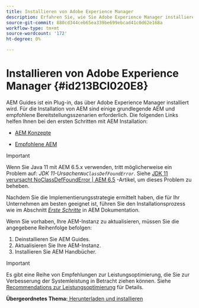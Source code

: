 ```yaml
---
title: Installieren von Adobe Experience Manager
description: Erfahren Sie, wie Sie Adobe Experience Manager installieren
source-git-commit: 880cd344ceb65ea339be699ebcad41c0d62e168a
workflow-type: tm+mt
source-wordcount: '172'
ht-degree: 0%

---
```


# Installieren von Adobe Experience Manager {#id213BCI020E8}

AEM Guides ist ein Plug-in, das über Adobe Experience Manager installiert wird. Für die Installation von AEM sind einige grundlegende AEM und empfohlene Bereitstellungsszenarien erforderlich. Die folgenden Links helfen Ihnen bei den ersten Schritten mit AEM Installation:

- [AEM Konzepte](https://helpx.adobe.com/experience-manager/6-5/sites/deploying/using/deploy.html#BasicConcepts)

- [Empfohlene AEM](https://helpx.adobe.com/experience-manager/6-5/sites/deploying/using/recommended-deploys.html)


>[!IMPORTANT]
>
> Wenn Sie Java 11 mit AEM 6.5.x verwenden, tritt möglicherweise ein Problem auf: *JDK 11-Ursachen`NoClassDefFoundError`*. Siehe [JDK 11 verursacht NoClassDefFoundError \| AEM 6.5](https://helpx.adobe.com/experience-manager/kb/jdk-11-causes-noclassdeffounderror---aem-6-5.html) -Artikel, um dieses Problem zu beheben.

Nachdem Sie die Implementierungsstrategie ermittelt haben, die für Ihr Unternehmen am besten geeignet ist, führen Sie den Installationsprozess wie im Abschnitt *[Erste Schritte](https://helpx.adobe.com/de/experience-manager/6-5/sites/deploying/using/deploy.html#GettingStarted)* in AEM Dokumentation.

Wenn Sie vorhaben, Ihre AEM-Instanz zu aktualisieren, müssen Sie die angegebene Reihenfolge befolgen:

1. Deinstallieren Sie AEM Guides.
1. Aktualisieren Sie Ihre AEM-Instanz.
1. Installieren Sie AEM Handbücher.

>[!IMPORTANT]
>
> Es gibt eine Reihe von Empfehlungen zur Leistungsoptimierung, die Sie zur Verbesserung der Systemleistung in Betracht ziehen können. Siehe [Recommendations zur Leistungsoptimierung](download-install-recommend-perf-optimiz.md#) für Details.

**Übergeordnetes Thema:**[ Herunterladen und installieren](download-install.md)

